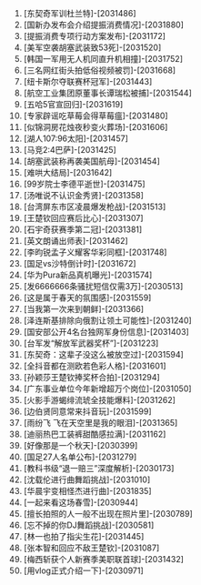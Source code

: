 
1. [东契奇军训杜兰特]-[2031486]
1. [国新办发布会介绍提振消费情况]-[2031880]
1. [提振消费专项行动方案发布]-[2031172]
1. [美军空袭胡塞武装致53死]-[2031520]
1. [韩国一军用无人机同直升机相撞]-[2031752]
1. [三名网红街头拍低俗视频被罚]-[2031668]
1. [纽卡斯尔夺联赛杯冠军]-[2031443]
1. [航空工业集团原董事长谭瑞松被捕]-[2031544]
1. [五哈5官宣回归]-[2031619]
1. [专家辟谣吃草莓会得草莓瘟]-[2031480]
1. [似锦洞房花烛夜秒变火葬场]-[2031606]
1. [湖人107:96太阳]-[2031457]
1. [马竞2:4巴萨]-[2031425]
1. [胡塞武装称再袭美国航母]-[2031454]
1. [难哄大结局]-[2031642]
1. [99岁院士李德平逝世]-[2031475]
1. [汤唯说不认识金秀贤]-[2031358]
1. [台湾屏东市区凌晨爆发枪战]-[2031513]
1. [王楚钦回应赛后比心]-[2031307]
1. [石宇奇获赛季第二冠]-[2031381]
1. [英文朗诵出师表]-[2031462]
1. [李昀锐孟子义耀客华彩同框]-[2031748]
1. [国足vs沙特倒计时]-[2031672]
1. [华为Pura新品真机曝光]-[2031574]
1. [发6666666条骚扰短信仅需3万]-[2030513]
1. [这是属于春天的氛围感]-[2031559]
1. [当我第一次来到朝鲜]-[2031366]
1. [泽连斯基排除向俄割让领土可能性]-[2031240]
1. [国安部公开4名台独网军身份信息]-[2031403]
1. [台军发“解放军武器奖杯”]-[2031223]
1. [东契奇：这辈子没这么被放空过]-[2031594]
1. [全抖音都在测欧若色彩人格]-[2031601]
1. [孙颖莎王楚钦捧奖杯合拍]-[2031294]
1. [广东事业单位今年新增超万个岗位]-[2031050]
1. [火影手游蝎绯流琥全技能爆料]-[2031262]
1. [边伯贤同意常来抖音玩]-[2031599]
1. [雨纷飞 飞在天空里是我的眼泪]-[2031365]
1. [迪丽热巴工装裤甜酷感拉满]-[2031162]
1. [好像那是一个秋天]-[2030399]
1. [国足27人名单公布]-[2031279]
1. [教科书级“退一赔三”深度解析]-[2030173]
1. [沈载伦进行曲舞蹈挑战]-[2031010]
1. [华晨宇变相怪杰进行曲]-[2031835]
1. [一起来看这场春雪]-[2030944]
1. [擅长拍照的人一般不出现在照片里]-[2030789]
1. [忘不掉的你DJ舞蹈挑战]-[2030581]
1. [林一也拍了指尖生花]-[2031445]
1. [张本智和回应不敌王楚钦]-[2031087]
1. [梅西斩获个人新赛季美职联首球]-[2031432]
1. [用vlog正式介绍一下]-[2030971]